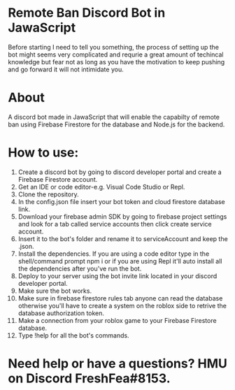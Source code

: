 # Remote Ban Discord Bot in JawaScript

Before starting I need to tell you something, the process of setting up the bot might seems very complicated and requrie a great amount of techincal knowledge but fear not as long as you have the motivation to keep pushing and go forward it will not intimidate you.
# About

A discord bot made in JawaScript that will enable the capabilty of remote ban using Firebase Firestore for the database and Node.js for the backend.

# How to use:

1. Create a discord bot by going to discord developer portal and create a Firebase Firestore account.
2. Get an IDE or code editor-e.g. Visual Code Studio or Repl.
3. Clone the repository.
4. In the config.json file insert your bot token and cloud firestore database link.
5. Download your firebase admin SDK by going to firebase project settings and look for a tab called service accounts then click create service account.
6. Insert it to the bot's folder and rename it to serviceAccount and keep the .json.
7. Install the dependencies. If you are using a code editor type in the shell/command prompt npm i or if you are using Repl it'll auto install all the dependencies after you've run the bot.
8. Deploy to your server using the bot invite link located in your discord developer portal.
9. Make sure the bot works.
10. Make sure in firebase firestore rules tab anyone can read the database otherwise you'll have to create a system on the roblox side to retrive the database authorization token.
11. Make a connection from your roblox game to your Firebase Firestore database.
12. Type !help for all the bot's commands.

# Need help or have a questions? HMU on Discord FreshFea#8153.
